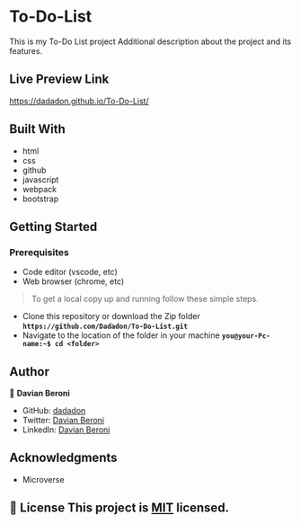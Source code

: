 # To-Do-List

 This is my To-Do List project
Additional description about the project and its features.

## Live Preview Link
https://dadadon.github.io/To-Do-List/

## Built With

- html
- css
- github
- javascript
- webpack
- bootstrap

## Getting Started

### Prerequisites
 - Code editor (vscode, etc)
 - Web browser (chrome, etc)

>To get a local copy up and running follow these simple steps.
 - Clone this repository or download the Zip folder
    **``https://github.com/Dadadon/To-Do-List.git``**
 - Navigate to the location of the folder in your machine
    **``you@your-Pc-name:~$ cd <folder>``**
 

## Author
👤 **Davian Beroni**

- GitHub: [dadadon](https://github.com/dadadon)
- Twitter: [Davian Beroni](https://twitter.com/davianberoni)
- LinkedIn: [Davian Beroni](https://www.linkedin.com/in/davian-beroni-502351b7/)



## Acknowledgments

- Microverse

## 📝 License This project is [MIT](./MIT.md) licensed.
